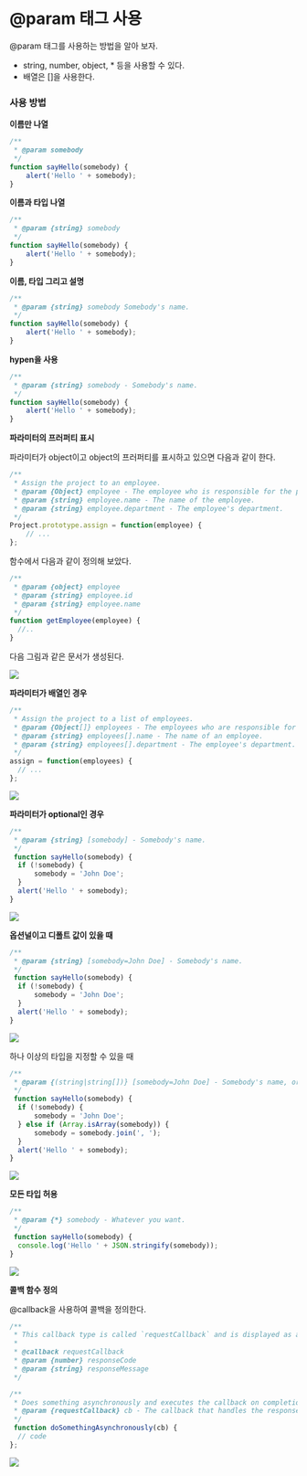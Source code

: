 # @param 태그 사용 



@param 태그를 사용하는 방법을 알아 보자. 

- string, number, object, * 등을 사용할 수 있다.
- 배열은 []을 사용한다.

### 사용 방법

**이름만 나열**

```jsx
/**
 * @param somebody
 */
function sayHello(somebody) {
    alert('Hello ' + somebody);
}
```

**이름과 타입 나열**

```jsx
/**
 * @param {string} somebody
 */
function sayHello(somebody) {
    alert('Hello ' + somebody);
}
```

**이름, 타입 그리고  설명**

```jsx
/**
 * @param {string} somebody Somebody's name.
 */
function sayHello(somebody) {
    alert('Hello ' + somebody);
}
```

**hypen을 사용**

```jsx
/**
 * @param {string} somebody - Somebody's name.
 */
function sayHello(somebody) {
    alert('Hello ' + somebody);
}
```

**파라미터의 프러퍼티 표시** 

파라미터가 object이고 object의 프러퍼티를 표시하고 있으면 다음과 같이 한다.

```jsx
/**
 * Assign the project to an employee.
 * @param {Object} employee - The employee who is responsible for the project.
 * @param {string} employee.name - The name of the employee.
 * @param {string} employee.department - The employee's department.
 */
Project.prototype.assign = function(employee) {
    // ...
};
```

함수에서 다음과 같이 정의해 보았다. 

```jsx
/**
 * @param {object} employee 
 * @param {string} employee.id 
 * @param {string} employee.name 
 */
function getEmployee(employee) {
  //..
}
```

다음 그림과 같은 문서가 생성된다. 

![](../.gitbook/assets/2021-11-15-18-12-13.png)


**파라미터가 배열인 경우**

```jsx
/**
 * Assign the project to a list of employees.
 * @param {Object[]} employees - The employees who are responsible for the project.
 * @param {string} employees[].name - The name of an employee.
 * @param {string} employees[].department - The employee's department.
 */
assign = function(employees) {
  // ...
};
```
![](../.gitbook/assets/2021-11-15-18-12-33.png)



**파라미터가 optional인 경우**

```jsx
/**
 * @param {string} [somebody] - Somebody's name.
 */
 function sayHello(somebody) {
  if (!somebody) {
      somebody = 'John Doe';
  }
  alert('Hello ' + somebody);
}
```

![](../.gitbook/assets/2021-11-15-18-12-58.png)



**옵션널이고 디폴트 값이 있을 때**

```jsx
/**
 * @param {string} [somebody=John Doe] - Somebody's name.
 */
 function sayHello(somebody) {
  if (!somebody) {
      somebody = 'John Doe';
  }
  alert('Hello ' + somebody);
}
```

![](../.gitbook/assets/2021-11-15-18-13-12.png)



하나 이상의 타입을 지정할 수 있을 때

```jsx
/**
 * @param {(string|string[])} [somebody=John Doe] - Somebody's name, or an array of names.
 */
 function sayHello(somebody) {
  if (!somebody) {
      somebody = 'John Doe';
  } else if (Array.isArray(somebody)) {
      somebody = somebody.join(', ');
  }
  alert('Hello ' + somebody);
}
```
![](../.gitbook/assets/2021-11-15-18-13-26.png)



**모든 타입 허용**

```jsx
/**
 * @param {*} somebody - Whatever you want.
 */
 function sayHello(somebody) {
  console.log('Hello ' + JSON.stringify(somebody));
}
```

![](../.gitbook/assets/2021-11-15-18-13-38.png)


**콜백 함수 정의** 

@callback을 사용하여 콜백을 정의한다.

```jsx
/**
 * This callback type is called `requestCallback` and is displayed as a global symbol.
 *
 * @callback requestCallback
 * @param {number} responseCode
 * @param {string} responseMessage
 */

/**
 * Does something asynchronously and executes the callback on completion.
 * @param {requestCallback} cb - The callback that handles the response.
 */
 function doSomethingAsynchronously(cb) {
  // code
};
```

![](../.gitbook/assets/2021-11-15-18-13-50.png)


